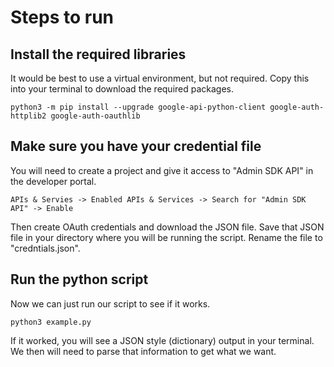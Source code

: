 # Steps to run

## Install the required libraries

It would be best to use a virtual environment, but not required. Copy this into your terminal to download the required packages.

```
python3 -m pip install --upgrade google-api-python-client google-auth-httplib2 google-auth-oauthlib
```

## Make sure you have your credential file

You will need to create a project and give it access to "Admin SDK API" in the developer portal.

```
APIs & Servies -> Enabled APIs & Services -> Search for "Admin SDK API" -> Enable
```

Then create OAuth credentials and download the JSON file. Save that JSON file in your directory where you will be running the script. Rename the file to "credntials.json".

## Run the python script

Now we can just run our script to see if it works.

```
python3 example.py
```

If it worked, you will see a JSON style (dictionary) output in your terminal.
We then will need to parse that information to get what we want.
